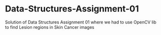 # Data-Structures-Assignment-01
Solution of Data Structures Assignment 01 where we had to use OpenCV lib to find  Lesion regions in Skin Cancer images
